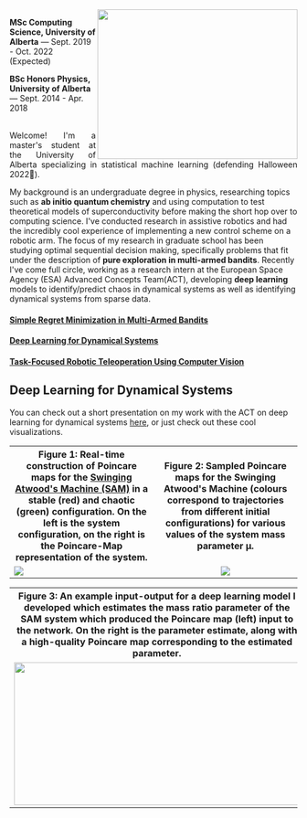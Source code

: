 <Image src="https://user-images.githubusercontent.com/24722905/189741614-caf52a37-98a4-47fb-b757-be81c0512844.jpg" width="350px" height="262px" align="right"/>

**MSc Computing Science, University of Alberta** &mdash; Sept. 2019 - Oct. 2022 (Expected)

**BSc Honors Physics, University of Alberta** &mdash; Sept. 2014 - Apr. 2018
<br><br>
<p align="justify">
Welcome! I'm a master's student at the University of Alberta specializing in statistical machine learning (defending Halloween 2022🎃).
  
My background is an undergraduate degree in physics, researching topics such as **ab initio quantum chemistry** and using computation
to test theoretical models of superconductivity before making the short hop over to computing science. I've conducted research in assistive robotics and had the 
incredibly cool experience of implementing a new control scheme on a robotic arm. The focus of my research in graduate school has been
studying optimal sequential decision making, specifically problems that fit under the description of <b>pure exploration in multi-armed bandits</b>. Recently
I've come full circle, working as a research intern at the European Space Agency (ESA) Advanced Concepts Team(ACT), developing **deep learning** models to
identify/predict chaos in dynamical systems as well as identifying dynamical systems from sparse data.
</p>

#### [Simple Regret Minimization in Multi-Armed Bandits](#MAB_SR)
#### [Deep Learning for Dynamical Systems](#DLDS)
#### [Task-Focused Robotic Teleoperation Using Computer Vision](#UVSTO)

## Deep Learning for Dynamical Systems <a name="DLDS"></a>
You can check out a short presentation on my work with the ACT on deep learning for dynamical systems [here](https://docs.google.com/presentation/d/1AdP2ygA-rG8kBoF32PH7BgklXvAzkmm81PfqFgPekKw/edit?usp=sharing), or just check out these cool visualizations.

<table width=90%>
<tr>
<th> Figure 1: Real-time construction of Poincare maps for the <a href="https://en.wikipedia.org/wiki/Swinging_Atwood%27s_machine">Swinging Atwood's Machine (SAM)</a> in a stable (red) and chaotic (green) configuration. On the left is the system configuration, on the right is the Poincare-Map representation of the system.</th>
<th> Figure 2: Sampled Poincare maps for the Swinging Atwood's Machine (colours correspond to trajectories from different initial configurations) for various values of the system mass parameter μ.</th>
</tr>
<tr>
<td width=50%>
<Image src="https://user-images.githubusercontent.com/24722905/189714592-308d97c2-d428-454f-a52a-eb120572404a.gif" max_width="500" /></td>
<td width=50% align="middle">
<Image src="https://user-images.githubusercontent.com/24722905/189714680-f54d6c14-bdc2-428c-a57b-da7816f28378.png" max_width="400px" /></td>
</tr>
</table>

<table width=500px>
<tr>
<th>Figure 3: An example input-output for a deep learning model I developed which estimates the mass ratio parameter of the SAM system which produced the Poincare map (left) input to the network. On the right is the parameter estimate, along with a high-quality Poincare map corresponding to the estimated parameter. </th>
</tr>
<tr>
<td width="500px">
<Image src="https://user-images.githubusercontent.com/24722905/189736428-af463574-c211-495a-80a5-b8302fbd1ac9.png" width="500px" height="250px" />
</td>
</tr>
</table>
